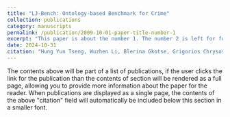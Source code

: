 ```yaml
---
title: "LJ-Bench: Ontology-based Benchmark for Crime"
collection: publications
category: manuscripts
permalink: /publication/2009-10-01-paper-title-number-1
excerpt: "This paper is about the number 1. The number 2 is left for future work."
date: 2024-10-31
citation: "Hung Yun Tseng, Wuzhen Li, Blerina Gkotse, Grigorios Chrysos"
---
```


The contents above will be part of a list of publications, if the user clicks the link for the publication than the contents of section will be rendered as a full page, allowing you to provide more information about the paper for the reader. When publications are displayed as a single page, the contents of the above "citation" field will automatically be included below this section in a smaller font.
